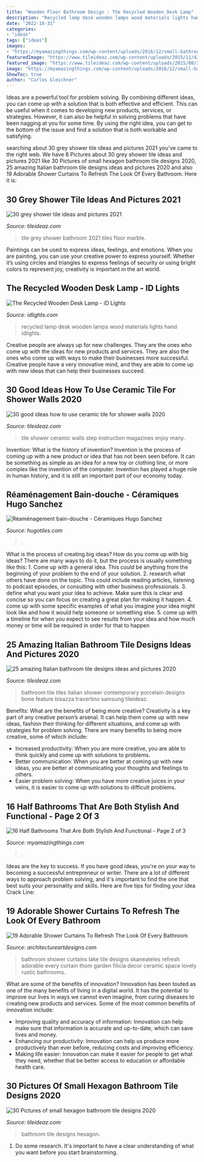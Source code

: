 ```yaml
---
title: "Wooden Floor Bathroom Design : The Recycled Wooden Desk Lamp"
description: "Recycled lamp desk wooden lamps wood materials lights hand idlights"
date: "2022-10-31"
categories:
- "ideas"
tags: ["ideas"]
images:
- "https://myamazingthings.com/wp-content/uploads/2016/12/small-bathroom-design-ideas-elegant-pedestal-sink-wall-sconces-framed-mirror.jpg"
featuredImage: "https://www.tileideaz.com/wp-content/uploads/2015/11/43d803ba3cb57782a78cfd9af0fa88cb.jpg"
featured_image: "https://www.tileideaz.com/wp-content/uploads/2015/08/2215.jpg"
image: "https://myamazingthings.com/wp-content/uploads/2016/12/small-bathroom-design-ideas-elegant-pedestal-sink-wall-sconces-framed-mirror.jpg"
ShowToc: true
author: "Carlos Gleichner"
---
```



Ideas are a powerful tool for problem solving. By combining different ideas, you can come up with a solution that is both effective and efficient. This can be useful when it comes to developing new products, services, or strategies. However, it can also be helpful in solving problems that have been nagging at you for some time. By using the right idea, you can get to the bottom of the issue and find a solution that is both workable and satisfying.

	

		
searching about 30 grey shower tile ideas and pictures 2021 you've came to the right web. We have 8 Pictures about 30 grey shower tile ideas and pictures 2021 like 30 Pictures of small hexagon bathroom tile designs 2020, 25 amazing Italian bathroom tile designs ideas and pictures 2020 and also 19 Adorable Shower Curtains To Refresh The Look Of Every Bathroom. Here it is:
		
    
## 30 Grey Shower Tile Ideas And Pictures 2021

<img loading=lazy src="https://www.tileideaz.com/wp-content/uploads/2015/08/2215.jpg" onerror="this.onerror=null;this.src='https://tse1.mm.bing.net/th?id=OIP.HelGkbjjSomCO_N0m8UyPgHaLH&amp;pid=15.1';" alt="30 grey shower tile ideas and pictures 2021">

_Source: tileideaz.com_

>tile grey shower bathroom 2021 tiles floor marble. 

	

Paintings can be used to express ideas, feelings, and emotions.
When you are painting, you can use your creative power to express yourself. Whether it’s using circles and triangles to express feelings of security or using bright colors to represent joy, creativity is important in the art world.

    
## The Recycled Wooden Desk Lamp - ID Lights

<img loading=lazy src="https://www.idlights.com/wp-content/uploads/2017/12/the-recycled-wooden-desk-lamp-750x1129.jpg" onerror="this.onerror=null;this.src='https://tse1.mm.bing.net/th?id=OIP.CZizKMPKBqkjrydjtrE8kwHaLJ&amp;pid=15.1';" alt="The Recycled Wooden Desk Lamp - iD Lights">

_Source: idlights.com_

>recycled lamp desk wooden lamps wood materials lights hand idlights. 

	

Creative people are always up for new challenges. They are the ones who come up with the ideas for new products and services. They are also the ones who come up with ways to make their businesses more successful. Creative people have a very innovative mind, and they are able to come up with new ideas that can help their businesses succeed.

    
## 30 Good Ideas How To Use Ceramic Tile For Shower Walls 2020

<img loading=lazy src="https://www.tileideaz.com/wp-content/uploads/2015/08/429.jpg" onerror="this.onerror=null;this.src='https://tse3.mm.bing.net/th?id=OIP.PSpHZt4U-3nPhmf0UL2GxQHaLG&amp;pid=15.1';" alt="30 good ideas how to use ceramic tile for shower walls 2020">

_Source: tileideaz.com_

>tile shower ceramic walls step instruction magazines enjoy many. 

	

Invention: What is the history of invention?
Invention is the process of coming up with a new product or idea that has not been seen before. It can be something as simple as an idea for a new toy or clothing line, or more complex like the invention of the computer. Invention has played a huge role in human history, and it is still an important part of our economy today.

    
## Réaménagement Bain-douche - Céramiques Hugo Sanchez

<img loading=lazy src="http://www.hugotiles.com/wp-content/uploads/2014/06/wood-like-porcelain-tile.jpg" onerror="this.onerror=null;this.src='https://tse2.mm.bing.net/th?id=OIP.WJQzDGnl18arBX-wFzC11gHaLH&amp;pid=15.1';" alt="Réaménagement bain-douche - Céramiques Hugo Sanchez">

_Source: hugotiles.com_

>. 

	

What is the process of creating big ideas?
How do you come up with big ideas? There are many ways to do it, but the process is usually something like this: 1. Come up with a general idea. This could be anything from the beginning of your problem to the end of your solution. 2. research what others have done on the topic. This could include reading articles, listening to podcast episodes, or consulting with other business professionals. 3. define what you want your idea to achieve. Make sure this is clear and concise so you can focus on creating a great plan for making it happen. 4. come up with some specific examples of what you imagine your idea might look like and how it would help someone or something else. 5. come up with a timeline for when you expect to see results from your idea and how much money or time will be required in order for that to happen 
    
## 25 Amazing Italian Bathroom Tile Designs Ideas And Pictures 2020

<img loading=lazy src="https://www.tileideaz.com/wp-content/uploads/2015/10/Travertino-Bone-Bathroom-porcelain-tiles-with-Bisazza-shower-feature.jpg" onerror="this.onerror=null;this.src='https://tse2.mm.bing.net/th?id=OIP.lMm9QZFyQujxepf-hYFzigHaE8&amp;pid=15.1';" alt="25 amazing Italian bathroom tile designs ideas and pictures 2020">

_Source: tileideaz.com_

>bathroom tile tiles italian shower contemporary porcelain designs bone feature bisazza travertino samsung tileideaz. 

	

Benefits: What are the benefits of being more creative?
Creativity is a key part of any creative person’s arsenal. It can help them come up with new ideas, fashion their thinking for different situations, and come up with strategies for problem solving. There are many benefits to being more creative, some of which include: 
- Increased productivity: When you are more creative, you are able to think quickly and come up with solutions to problems.
- Better communication: When you are better at coming up with new ideas, you are better at communicating your thoughts and feelings to others.
- Easier problem solving: When you have more creative juices in your veins, it is easier to come up with solutions to difficult problems.

    
## 16 Half Bathrooms That Are Both Stylish And Functional - Page 2 Of 3

<img loading=lazy src="https://myamazingthings.com/wp-content/uploads/2016/12/small-bathroom-design-ideas-elegant-pedestal-sink-wall-sconces-framed-mirror.jpg" onerror="this.onerror=null;this.src='https://tse1.mm.bing.net/th?id=OIP.u1lCO-Ou0BFB3a98Gv5WjgHaLH&amp;pid=15.1';" alt="16 Half Bathrooms That Are Both Stylish And Functional - Page 2 of 3">

_Source: myamazingthings.com_

>. 

	

Ideas are the key to success. If you have good ideas, you're on your way to becoming a successful entrepreneur or writer. There are a lot of different ways to approach problem solving, and it's important to find the one that best suits your personality and skills. Here are five tips for finding your idea Crack Line:

    
## 19 Adorable Shower Curtains To Refresh The Look Of Every Bathroom

<img loading=lazy src="https://www.architectureartdesigns.com/wp-content/uploads/2016/07/16-35.jpg" onerror="this.onerror=null;this.src='https://tse1.mm.bing.net/th?id=OIP.YO9Kg0pET0upQgRrXqQv0QHaLI&amp;pid=15.1';" alt="19 Adorable Shower Curtains To Refresh The Look Of Every Bathroom">

_Source: architectureartdesigns.com_

>bathroom shower curtains lake tile designs skaneateles refresh adorable every curtain thom garden filicia decor ceramic space lovely rustic bathrooms. 

	

What are some of the benefits of innovation?
Innovation has been touted as one of the many benefits of living in a digital world. It has the potential to improve our lives in ways we cannot even imagine, from curing diseases to creating new products and services. Some of the most common benefits of innovation include: 
- Improving quality and accuracy of information: Innovation can help make sure that information is accurate and up-to-date, which can save lives and money. 
- Enhancing our productivity: Innovation can help us produce more productively than ever before, reducing costs and improving efficiency. 
- Making life easier: Innovation can make it easier for people to get what they need, whether that be better access to education or affordable health care.

    
## 30 Pictures Of Small Hexagon Bathroom Tile Designs 2020

<img loading=lazy src="https://www.tileideaz.com/wp-content/uploads/2015/11/43d803ba3cb57782a78cfd9af0fa88cb.jpg" onerror="this.onerror=null;this.src='https://tse1.mm.bing.net/th?id=OIP.wLZ_IUST2IepFJG-58gNDgHaLH&amp;pid=15.1';" alt="30 Pictures of small hexagon bathroom tile designs 2020">

_Source: tileideaz.com_

>bathroom tile designs hexagon. 

	

1. Do some research. It's important to have a clear understanding of what you want before you start brainstorming.

